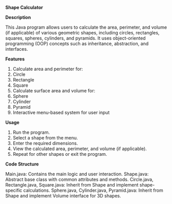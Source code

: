 **Shape Calculator**

**Description**

This Java program allows users to calculate the area, perimeter, and volume (if applicable) of various geometric shapes, including circles, rectangles, squares, spheres, cylinders, and pyramids. It uses object-oriented programming (OOP) concepts such as inheritance, abstraction, and interfaces.

**Features**

1. Calculate area and perimeter for:
2. Circle
3. Rectangle
4. Square
5. Calculate surface area and volume for:
  1. Sphere
  2. Cylinder
  3. Pyramid
6. Interactive menu-based system for user input
   
**Usage**

1. Run the program.
2. Select a shape from the menu.
3. Enter the required dimensions.
4. View the calculated area, perimeter, and volume (if applicable).
5. Repeat for other shapes or exit the program.
   
**Code Structure**

Main.java: Contains the main logic and user interaction.
Shape.java: Abstract base class with common attributes and methods.
Circle.java, Rectangle.java, Square.java: Inherit from Shape and implement shape-specific calculations.
Sphere.java, Cylinder.java, Pyramid.java: Inherit from Shape and implement Volume interface for 3D shapes.
